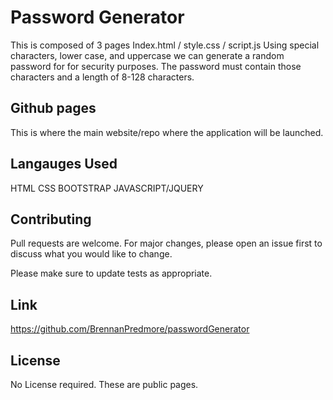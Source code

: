 # Password Generator

This is composed of 3 pages
Index.html / style.css / script.js
Using special characters, lower case, and uppercase we can generate a random password for for security purposes. The password must contain those characters and a length of 8-128 characters.

## Github pages 

This is where the main website/repo where the application will be launched.



## Langauges Used

HTML 
CSS
BOOTSTRAP
JAVASCRIPT/JQUERY

## Contributing
Pull requests are welcome. For major changes, please open an issue first to discuss what you would like to change.

Please make sure to update tests as appropriate.

## Link
https://github.com/BrennanPredmore/passwordGenerator

## License
No License required. These are public pages. 
